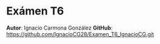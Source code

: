 # Exámen T6
**Autor**: Ignacio Carmona González
**GitHub**: https://github.com/IgnacioCG28/Examen_T6_IgnacioCG.git